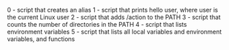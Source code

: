 0 - script that creates an alias
1 - script that prints hello user, where user is the current Linux user
2 - script that adds /action to the PATH
3 - script that counts the number of directories in the PATH
4 - script that lists environment variables
5 - script that lists all local variables and environment variables, and functions

